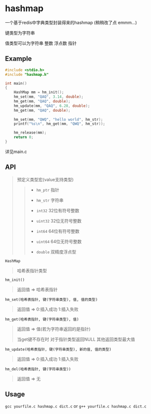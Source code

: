 # hashmap
一个基于redis中字典类型封装得来的hashmap (稍稍改了点 emmm...)

键类型为字符串

值类型可以为字符串 整数 浮点数 指针

## Example

~~~c
#include <stdio.h>
#include "hashmap.h"

int main()
{
    HashMap mm = hm_init();
    hm_set(mm, "QAQ", 3.14, double);
    hm_get(mm, "QAQ", double);
    hm_update(mm, "QAQ", 6.28, double);
    hm_get(mm, "QAQ", double);
    
    hm_set(mm, "QWQ", "hello world", hm_str);
    printf("%s\n", hm_get(mm, "QWQ", hm_str));

    hm_release(mm);
    return 0;
}
~~~

详见main.c

## API
>预定义类型宏(value支持类型)
>>* `hm_ptr` 指针
>>
>>* `hm_str` 字符串
>>
>>* `int32` 32位有符号整数
>>
>>* `uint32` 32位无符号整数
>>
>>* `int64` 64位有符号整数
>>
>>* `uint64` 64位无符号整数
>>
>>* `double` 双精度浮点型

`HashMap` 
>哈希表指针类型

`hm_init()`
>返回值 => 哈希表指针

`hm_set(哈希表指针, 键(字符串类型), 值, 值的类型)`
>返回值 =>  0:插入成功 1:插入失败

`hm_get(哈希表指针, 键(字符串类型), 值)`
>返回值 => 值(若为字符串返回的是指针)
>
>当get键不存在时 对于指针类型返回NULL 其他返回类型最大值

`hm_update(哈希表指针, 键(字符串类型), 新的值, 值的类型)`
>返回值 =>  0:插入成功 1:插入失败

`hm_del(哈希表指针, 键(字符串类型))`
>返回值 => 无

## Usage
`gcc yourfile.c hashmap.c dict.c` or `g++ yourfile.c hashmap.c dict.c`